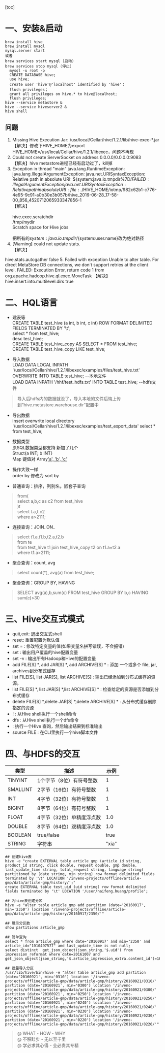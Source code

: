 [toc]

# 一、安装&启动
```
brew install hive
brew install mysql
mysql.server start
或者
brew services start mysql (启动)
brew services stop mysql (停止)
  mysql -u root -p
  CREATE DATABASE hive;
  use hive;
  create user 'hive'@'localhost' identified by 'hive'；
  flush privileges；
  grant all privileges on hive.* to hive@localhost;
  flush privileges;
hive --service metastore &
hive --service hiveserver2 &
hive shell
```
## 问题
1. Missing Hive Execution Jar: /usr/local/Cellar/hive/1.2.1/lib/hive-exec-*.jar  
   【解决】修改下HIVE_HOME为export HIVE_HOME=/usr/local/Cellar/hive/1.2.1/libexec，问题不再现
2. Could not create ServerSocket on address 0.0.0.0/0.0.0.0:9083  
   【解决】hive metastore进程已经有启动过了，kill掉  
3. Exception in thread "main" java.lang.RuntimeException: java.lang.IllegalArgumentException: java.net.URISyntaxException: Relative path in absolute URI: ${system:java.io.tmpdir%7D/$%7Bsystem:user.name%7D  
   FAILED: IllegalArgumentException java.net.URISyntaxException: Relative path in absolute URI: file:./$HIVE_HOME/iotmp/982c62b1-c776-4e95-9c91-a0b30e3b057b/hive_2016-06-28_17-58-00_856_4520712065933347856-1  
【解决】  
    <property>  
    <name>hive.exec.scratchdir</name>  
    <value>/tmp/mydir</value>  
    <description>Scratch space for Hive jobs</description>  
    </property>  
    把所有的${system:java.io.tmpdir}/${system:user.name}改为绝对路径
4. [Warning] could not update stats.  
【解决】  
<property>  
    <name>hive.stats.autogather</name>  
    <value>false</value>  
</property>  
5. Failed with exception Unable to alter table. For direct MetaStore DB connections, we don't support retries at the client level.  
FAILED: Execution Error, return code 1 from org.apache.hadoop.hive.ql.exec.MoveTask  
【解决】  
<property>  
    <name>hive.insert.into.multilevel.dirs</name>  
    <value>true</value>  
</property> 

# 二、HQL语言
- 建表等  
CREATE TABLE test_hive (a int, b int, c int) ROW FORMAT DELIMITED FIELDS TERMINATED BY '\t';  
select * from test_hive;  
desc test_hive;  
CREATE TABLE test_hive_copy AS SELECT * FROM test_hive;  
CREATE TABLE test_hive_copy LIKE test_hive;

- 导入数据  
LOAD DATA LOCAL INPATH '/usr/local/Cellar/hive/1.2.1/libexec/examples/files/test_hive.txt' OVERWRITE INTO TABLE test_hive;  --本地文件  
LOAD DATA INPATH '/hhf/test_hdfs.txt' INTO TABLE test_hive; --hdfs文件  
>  导入后hdfs内的数据就没了，导入本地的文件后悔上传到“hive.metastore.warehouse.dir”配置中

- 导出数据  
insert overwrite local directory '/usr/local/Cellar/hive/1.2.1/libexec/examples/test_export_data'
select * from test_hive;

- 数据类型  
原SQL数据类型都支持
新加了几个  
Struct{a INT; b INT}  
Map 键值对
Array['a', 'b', 'c'](也可以使用索引访问内部数据)

- 操作大致一样  
order by 修改为 sort by

- 普通查询：排序，列别名，嵌套子查询  
> from(  
> select a,b,c as c2 from test_hive  
> )t  
> select t.a,t.c2  
> where a>2111;

- 连接查询：JOIN..ON..
> select t1.a,t1.b,t2.a,t2.b  
> from te  
> from test_hive t1 join test_hive_copy t2 on t1.a=t2.a  
> where t1.a>2111;  

- 聚合查询：count, avg
> select count(*), avg(a) from test_hive;

- 聚合查询：GROUP BY, HAVING
 > SELECT avg(a),b,sum(c) FROM test_hive GROUP BY b,c HAVING sum(c)>30

# 三、Hive交互式模式
- quit,exit:  退出交互式shell  
- reset: 重置配置为默认值
- set <key>=<value> : 修改特定变量的值(如果变量名拼写错误，不会报错)
- set :  输出用户覆盖的hive配置变量
- set -v : 输出所有Hadoop和Hive的配置变量
- add FILE[S] *, add JAR[S] *, add ARCHIVE[S] * : 添加 一个或多个 file, jar, archives到分布式缓存
- list FILE[S], list JAR[S], list ARCHIVE[S] : 输出已经添加到分布式缓存的资源。
- list FILE[S] *, list JAR[S] *,list ARCHIVE[S] * : 检查给定的资源是否添加到分布式缓存
- delete FILE[S] *,delete JAR[S] *,delete ARCHIVE[S] * : 从分布式缓存删除指定的资源
- ! <command> :  从Hive shell执行一个shell命令
- dfs <dfs command> :  从Hive shell执行一个dfs命令
- <query string> : 执行一个Hive 查询，然后输出结果到标准输出
- source FILE <filepath>:  在CLI里执行一个hive脚本文件


# 四、与HDFS的交互
类型 | 描述 | 示例
---|---|---
TINYINT | 1个字节（8位）有符号整数 | 1
SMALLINT | 2字节（16位）有符号整数 | 1
INT | 4字节（32位）有符号整数 | 1
BIGINT | 8字节（64位）有符号整数 | 1
FLOAT | 4字节（32位）单精度浮点数 | 1.0
DOUBLE | 8字节（64位）双精度浮点数 | 1.0
BOOLEAN | true/false | true
STRING | 字符串 |"xia"

```
## 创建hive表
hive -e "create EXTERNAL table article_gmp (article_id string, product_id string, click double, request double, gmp double, last_update_time string, total_request string, language string) partitioned by (date string, min string) row format delimited fields terminated by '\t' LOCATION '/inveno-projects/offline/article-gmp/data/article-gmp/history/';"
create EXTERNAL table test_uid (uid string) row format delimited fields terminated by '\t' LOCATION '/user/haifeng.huang/profile';

## 为hive表创建分区
hive -e "alter table article_gmp add partition (date='20160917', min='2350') location '/inveno-projects/offline/article-gmp/data/article-gmp/history/20160917/2350/'"

## 展示分区数
show partitions article_gmp

## 简单查询
select * from article_gmp where date='20160917' and min='2350' and article_id="1010497577" and last_update_time is not null;
select distinct  get_json_object(json_string,'$.uid') from impression_reformat where date=20161007 and get_json_object(json_string,'$.article_impression_extra.content_id')=1021004753 

## 批量导入分区
/usr/lib/hive/bin/hive -e "alter table article_gmp add partition (date='20160921', min='0310') location '/inveno-projects/offline/article-gmp/data/article-gmp/history/20160921/0310/' partition (date='20160921', min='0300') location '/inveno-projects/offline/article-gmp/data/article-gmp/history/20160921/0300/' partition (date='20160921', min='0250') location '/inveno-projects/offline/article-gmp/data/article-gmp/history/20160921/0250/' partition (date='20160921', min='0240') location '/inveno-projects/offline/article-gmp/data/article-gmp/history/20160921/0240/' partition (date='20160921', min='0230') location '/inveno-projects/offline/article-gmp/data/article-gmp/history/20160921/0230/' partition (date='20160921', min='0220') location '/inveno-projects/offline/article-gmp/data/article-gmp/history/20160921/0220/'"
```


> @ WHAT - HOW - WHY  
> @ 不积跬步 - 无以至千里  
> @ 学必求其心得 - 业必贵其专精